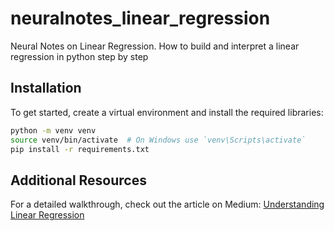 # neuralnotes_linear_regression
Neural Notes on Linear Regression. How to build and interpret a linear regression in python step by step
## Installation

To get started, create a virtual environment and install the required libraries:

```bash
python -m venv venv
source venv/bin/activate  # On Windows use `venv\Scripts\activate`
pip install -r requirements.txt
```

## Additional Resources

For a detailed walkthrough, check out the article on Medium: [Understanding Linear Regression](https://medium.com/p/ddf261033d4a/edit)